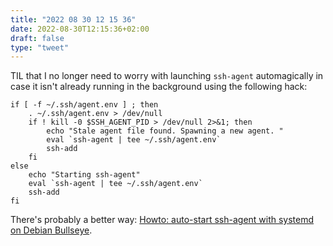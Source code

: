 ```yaml
---
title: "2022 08 30 12 15 36"
date: 2022-08-30T12:15:36+02:00
draft: false
type: "tweet"
---
```


TIL that I no longer need to worry with launching `ssh-agent` automagically in case it isn't already running in the background using the following hack:

```
if [ -f ~/.ssh/agent.env ] ; then
    . ~/.ssh/agent.env > /dev/null
    if ! kill -0 $SSH_AGENT_PID > /dev/null 2>&1; then
        echo "Stale agent file found. Spawning a new agent. "
        eval `ssh-agent | tee ~/.ssh/agent.env`
        ssh-add
    fi
else
    echo "Starting ssh-agent"
    eval `ssh-agent | tee ~/.ssh/agent.env`
    ssh-add
fi
```

There's probably a better way: [Howto: auto-start ssh-agent with systemd on Debian Bullseye](https://blog.debiania.in.ua/posts/2020-05-18-howto-auto-start-ssh-agent-with-systemd-on-debian-bullseye.html).
